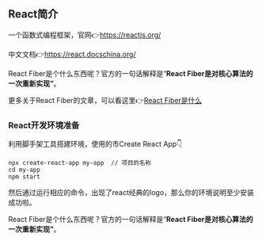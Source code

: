 



## React简介

一个函数式编程框架，官网👉https://reactjs.org/

中文文档👉https://react.docschina.org/

React Fiber是个什么东西呢？官方的一句话解释是“**React Fiber是对核心算法的一次重新实现”**。

更多关于React Fiber的文章，可以看这里👉[React Fiber是什么](https://zhuanlan.zhihu.com/p/26027085)



### React开发环境准备

利用脚手架工具搭建环境，使用的市Create React App👇



```
npx create-react-app my-app  // 项目的名称
cd my-app
npm start
```

然后通过运行相应的命令，出现了react经典的logo，那么你的环境说明至少安装成功啦。





React Fiber是个什么东西呢？官方的一句话解释是“**React Fiber是对核心算法的一次重新实现”**。

